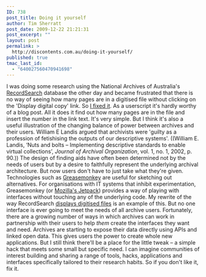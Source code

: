 ```yaml
---
ID: 738
post_title: Doing it yourself
author: Tim Sherratt
post_date: 2009-12-22 21:21:31
post_excerpt: ""
layout: post
permalink: >
  http://discontents.com.au/doing-it-yourself/
published: true
tmac_last_id:
  - "640027560470941698"
---
```

I was doing some research using the National Archives of Australia's [RecordSearch][1] database the other day and became frustrated that there is no way of seeing how many pages are in a digitised file without clicking on the 'Display digital copy' link. So [I fixed it][2]. As a userscript it's hardly worthy of a blog post. All it does it find out how many pages are in the file and insert the number in the link text. It's very simple. But I think it's also a useful illustration of the changing balance of power between archives and their users. William E Landis argued that archivists were 'guilty as a profession of fetishising the outputs of our descriptive systems'. ((William E. Landis, ‘Nuts and bolts – Implementing descriptive standards to enable virtual collections’, *Journal of Archival Organization*, vol. 1, no. 1, 2002, p. 90.)) The design of finding aids have often been determined not by the needs of users but by a desire to faithfully represent the underlying archival architecture. But now users don't have to just take what they're given. Technologies such as [Greasemonkey][3] are useful for sketching out alternatives. For organisations with IT systems that inhibit experimentation, Greasemonkey (or [Mozilla's Jetpack][4]) provides a way of playing with interfaces without touching any of the underlying code. My rewrite of the way RecordSearch [displays digitised files][5] is an example of this. But no one interface is ever going to meet the needs of all archive users. Fortunately, there are a growing number of ways in which archives can work in partnership with their users to help *them* create the interfaces they want and need. Archives are starting to expose their data directly using APIs and linked open data. This gives users the power to create whole new applications. But I still think there'll be a place for the little tweak – a simple hack that meets some small but specific need. I can imagine communities of interest building and sharing a range of tools, hacks, applications and interfaces specifically tailored to their research habits. So if you don't like it, fix it.

 [1]: http://naa.gov.au/collection/recordsearch/index.aspx
 [2]: http://userscripts.org/scripts/show/64722
 [3]: https://addons.mozilla.org/en-US/firefox/addon/748
 [4]: https://jetpack.mozillalabs.com/
 [5]: http://discontents.com.au/shoebox/archives-shoebox/archives-in-3d